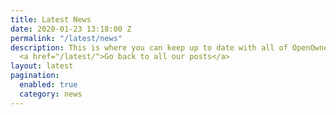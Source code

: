 ```yaml
---
title: Latest News
date: 2020-01-23 13:18:00 Z
permalink: "/latest/news"
description: This is where you can keep up to date with all of OpenOwnership's news.
  <a href="/latest/">Go back to all our posts</a>
layout: latest
pagination:
  enabled: true
  category: news
---
```


